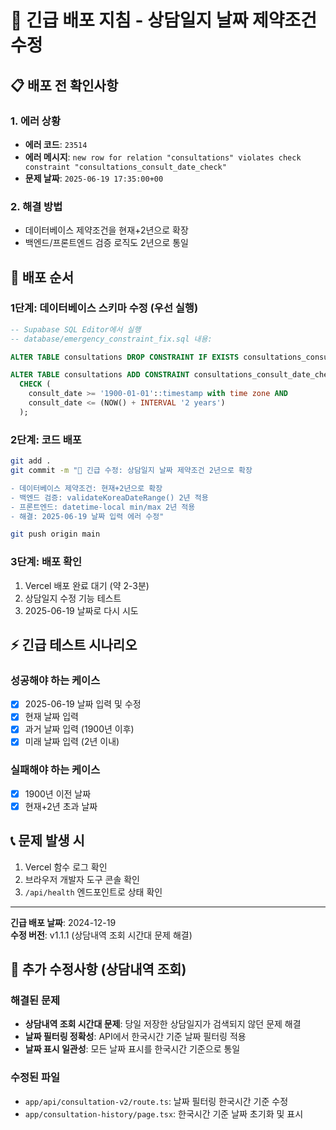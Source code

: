 # 🚨 긴급 배포 지침 - 상담일지 날짜 제약조건 수정

## 📋 배포 전 확인사항

### 1. 에러 상황
- **에러 코드**: `23514`
- **에러 메시지**: `new row for relation "consultations" violates check constraint "consultations_consult_date_check"`
- **문제 날짜**: `2025-06-19 17:35:00+00`

### 2. 해결 방법
- 데이터베이스 제약조건을 현재+2년으로 확장
- 백엔드/프론트엔드 검증 로직도 2년으로 통일

## 🚀 배포 순서

### 1단계: 데이터베이스 스키마 수정 (우선 실행)
```sql
-- Supabase SQL Editor에서 실행
-- database/emergency_constraint_fix.sql 내용:

ALTER TABLE consultations DROP CONSTRAINT IF EXISTS consultations_consult_date_check;

ALTER TABLE consultations ADD CONSTRAINT consultations_consult_date_check 
  CHECK (
    consult_date >= '1900-01-01'::timestamp with time zone AND 
    consult_date <= (NOW() + INTERVAL '2 years')
  );
```

### 2단계: 코드 배포
```bash
git add .
git commit -m "🔧 긴급 수정: 상담일지 날짜 제약조건 2년으로 확장

- 데이터베이스 제약조건: 현재+2년으로 확장
- 백엔드 검증: validateKoreaDateRange() 2년 적용  
- 프론트엔드: datetime-local min/max 2년 적용
- 해결: 2025-06-19 날짜 입력 에러 수정"

git push origin main
```

### 3단계: 배포 확인
1. Vercel 배포 완료 대기 (약 2-3분)
2. 상담일지 수정 기능 테스트
3. 2025-06-19 날짜로 다시 시도

## ⚡ 긴급 테스트 시나리오

### 성공해야 하는 케이스
- [x] 2025-06-19 날짜 입력 및 수정
- [x] 현재 날짜 입력
- [x] 과거 날짜 입력 (1900년 이후)
- [x] 미래 날짜 입력 (2년 이내)

### 실패해야 하는 케이스  
- [x] 1900년 이전 날짜
- [x] 현재+2년 초과 날짜

## 📞 문제 발생 시
1. Vercel 함수 로그 확인
2. 브라우저 개발자 도구 콘솔 확인
3. `/api/health` 엔드포인트로 상태 확인

---
**긴급 배포 날짜**: 2024-12-19  
**수정 버전**: v1.1.1 (상담내역 조회 시간대 문제 해결)

## 🔄 추가 수정사항 (상담내역 조회)

### 해결된 문제
- **상담내역 조회 시간대 문제**: 당일 저장한 상담일지가 검색되지 않던 문제 해결
- **날짜 필터링 정확성**: API에서 한국시간 기준 날짜 필터링 적용
- **날짜 표시 일관성**: 모든 날짜 표시를 한국시간 기준으로 통일

### 수정된 파일
- `app/api/consultation-v2/route.ts`: 날짜 필터링 한국시간 기준 수정
- `app/consultation-history/page.tsx`: 한국시간 기준 날짜 초기화 및 표시 